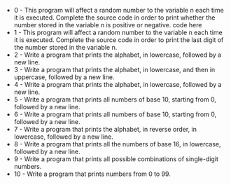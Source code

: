 * 0 - This program will affect a random number to the variable n each time it is executed. Complete the source code in order to print whether the number stored in the variable n is positive or negative. code here
* 1 - This program will affect a random number to the variable n each time it is executed. Complete the source code in order to print the last digit of the number stored in the variable n.
* 2 - Write a program that prints the alphabet, in lowercase, followed by a new line.
* 3 - Write a program that prints the alphabet, in lowercase, and then in uppercase, followed by a new line.
* 4 - Write a program that prints the alphabet, in lowercase, followed by a new line.
* 5 - Write a program that prints all numbers of base 10, starting from 0, followed by a new line.
* 6 - Write a program that prints all numbers of base 10, starting from 0, followed by a new line.
* 7 - Write a program that prints the alphabet, in reverse order, in lowercase, followed by a new line.
* 8 - Write a program that prints all the numbers of base 16, in lowercase, followed by a new line.
* 9 - Write a program that prints all possible combinations of single-digit numbers.
* 10 - Write a program that prints numbers from 0 to 99.
